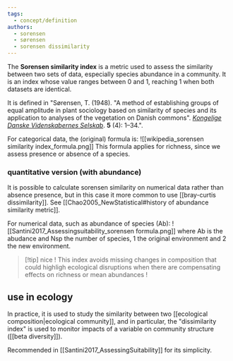 ```yaml
---
tags:
  - concept/definition
authors:
  - sorensen
  - sørensen
  - sorensen dissimilarity
---
```

The **Sorensen similarity index** is a metric used to assess the similarity between two sets of data, especially species abundance in a community. It is an index whose value ranges between 0 and 1, reaching 1 when both datasets are identical.

It is defined in "Sørensen, T. (1948). "A method of establishing groups of equal amplitude in plant sociology based on similarity of species and its application to analyses of the vegetation on Danish commons". _[Kongelige Danske Videnskabernes Selskab](https://en.wikipedia.org/wiki/Kongelige_Danske_Videnskabernes_Selskab "Kongelige Danske Videnskabernes Selskab")_. **5** (4): 1–34.".

For categorical data, the (original) formula is:
![[wikipedia_sorensen similarity index_formula.png]]
This formula applies for richness, since we assess presence or absence of a species.
### quantitative version (with abundance)
It is possible to calculate sorensen similarity on numerical data rather than absence presence, but in this case it more common to use [[bray-curtis dissimilarity]].
See [[Chao2005_NewStatistical#history of abundance similarity metric]].

For numerical data, such as abundance of species (Ab):
![[Santini2017_Assessingsuitability_sorensen formula.png]]
where Ab is the abudance and Nsp the number of species, 1 the original environment and 2 the new environment.

>[!tip] nice !
>This index avoids missing changes in composition that could highligh ecological disruptions when there are compensating effects on richness or mean abundances !

## use in ecology
In practice, it is used to study the similarity between two [[ecological composition|ecological community]], and in particular, the "dissimilarity index" is used to monitor impacts of a variable on community structure ([[beta diversity]]).

Recommended in [[Santini2017_AssessingSuitability]] for its simplicity.